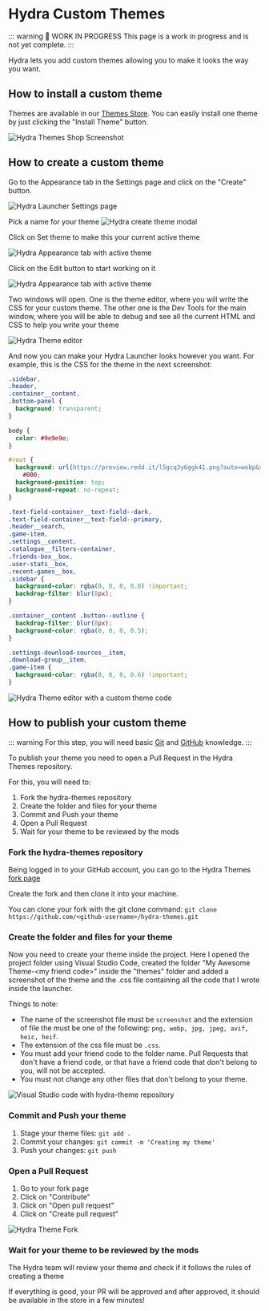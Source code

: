 # Hydra Custom Themes

::: warning :construction: WORK IN PROGRESS
This page is a work in progress and is not yet complete.
:::

Hydra lets you add custom themes allowing you to make it looks the way you want.

## How to install a custom theme

Themes are available in our [Themes Store](https://hydrathemes.shop/). You can easily install one theme by just clicking the "Install Theme" button.

![Hydra Themes Shop Screenshot](images/theme-shop.png)

## How to create a custom theme

Go to the Appearance tab in the Settings page and click on the "Create" button.

![Hydra Launcher Settings page](images/settings-page.png)

Pick a name for your theme
![Hydra create theme modal](images/create-theme-modal.png)

Click on Set theme to make this your current active theme

![Hydra Appearance tab with active theme](images/activate-theme.png)

Click on the Edit button to start working on it

![Hydra Appearance tab with active theme](images/theme-edit-button.png)

Two windows will open. One is the theme editor, where you will write the CSS for your custom theme. The other one is the Dev Tools for the main window, where you will be able to debug and see all the current HTML and CSS to help you write your theme

![Hydra Theme editor](images/theme-editor-empty.png)

And now you can make your Hydra Launcher looks however you want. For example, this is the CSS for the theme in the next screenshot:

```CSS
.sidebar,
.header,
.container__content,
.bottom-panel {
  background: transparent;
}

body {
  color: #9e9e9e;
}

#root {
  background: url(https://preview.redd.it/l5gcq3y6ggk41.png?auto=webp&s=c886c7db543b1ff5b7e68df6bd76f1fb7ee8a6c7)
    #000;
  background-position: top;
  background-repeat: no-repeat;
}

.text-field-container__text-field--dark,
.text-field-container__text-field--primary,
.header__search,
.game-item,
.settings__content,
.catalogue__filters-container,
.friends-box__box,
.user-stats__box,
.recent-games__box,
.sidebar {
  background-color: rgba(0, 0, 0, 0.8) !important;
  backdrop-filter: blur(8px);
}

.container__content .button--outline {
  backdrop-filter: blur(8px);
  background-color: rgba(0, 0, 0, 0.5);
}

.settings-download-sources__item,
.download-group__item,
.game-item {
  background-color: rgba(0, 0, 0, 0.6) !important;
}
```

![Hydra Theme editor with a custom theme code](images/theme-editor.png)

## How to publish your custom theme

::: warning
For this step, you will need basic [Git](https://git-scm.com/) and [GitHub](https://docs.github.com/en/get-started/start-your-journey/about-github-and-git) knowledge.
:::

To publish your theme you need to open a Pull Request in the Hydra Themes repository.

For this, you will need to:

1. Fork the hydra-themes repository
2. Create the folder and files for your theme
3. Commit and Push your theme
4. Open a Pull Request
5. Wait for your theme to be reviewed by the mods

### Fork the hydra-themes repository

Being logged in to your GitHub account, you can go to the Hydra Themes [fork page](https://github.com/hydralauncher/hydra-themes/fork)

Create the fork and then clone it into your machine.

You can clone your fork with the git clone command: `git clone https://github.com/<github-username>/hydra-themes.git`

### Create the folder and files for your theme

Now you need to create your theme inside the project. Here I opened the project folder using Visual Studio Code, created the folder "My Awesome Theme-\<my friend code>" inside the "themes" folder and added a screenshot of the theme and the .css file containing all the code that I wrote inside the launcher.

Things to note:

- The name of the screenshot file must be `screenshot` and the extension of file the must be one of the following: `png, webp, jpg, jpeg, avif, heic, heif`.
- The extension of the css file must be `.css`.
- You must add your friend code to the folder name. Pull Requests that don't have a friend code, or that have a friend code that don't belong to you, will not be accepted.
- You must not change any other files that don't belong to your theme.

![Visual Studio code with hydra-theme repository](images/hydra-theme-project.png)

### Commit and Push your theme

1. Stage your theme files: `git add .`
2. Commit your changes: `git commit -m 'Creating my theme'`
3. Push your changes: `git push`

### Open a Pull Request

1. Go to your fork page
2. Click on "Contribute"
3. Click on "Open pull request"
4. Click on "Create pull request"

![Hydra Theme Fork](images/github-fork.png)

### Wait for your theme to be reviewed by the mods

The Hydra team will review your theme and check if it follows the rules of creating a theme

If everything is good, your PR will be approved and after approved, it should be available in the store in a few minutes!
